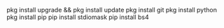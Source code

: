 pkg install upgrade && pkg install update
pkg install git
pkg install python
pkg install pip
pip install stdiomask
pip install bs4
